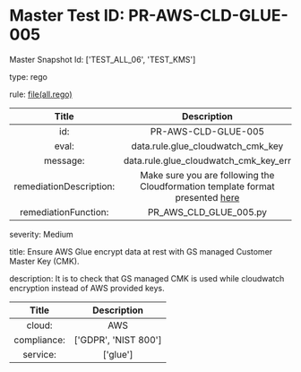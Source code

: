 



# Master Test ID: PR-AWS-CLD-GLUE-005


Master Snapshot Id: ['TEST_ALL_06', 'TEST_KMS']

type: rego

rule: [file(all.rego)]  
  
  
  
  

|Title|Description|
| :---: | :---: |
|id: |PR-AWS-CLD-GLUE-005|
|eval: |data.rule.glue_cloudwatch_cmk_key|
|message: |data.rule.glue_cloudwatch_cmk_key_err|
|remediationDescription: |Make sure you are following the Cloudformation template format presented <a href='https://boto3.amazonaws.com/v1/documentation/api/latest/reference/services/glue.html#Glue.Client.get_security_configuration' target='_blank'>here</a>|
|remediationFunction: |PR_AWS_CLD_GLUE_005.py|


severity: Medium

title: Ensure AWS Glue encrypt data at rest with GS managed Customer Master Key (CMK).

description: It is to check that GS managed CMK is used while cloudwatch encryption instead of AWS provided keys.  
  
  

|Title|Description|
| :---: | :---: |
|cloud: |AWS|
|compliance: |['GDPR', 'NIST 800']|
|service: |['glue']|



[file(all.rego)]: https://github.com/prancer-io/prancer-compliance-test/tree/master/aws/cloud/all.rego
